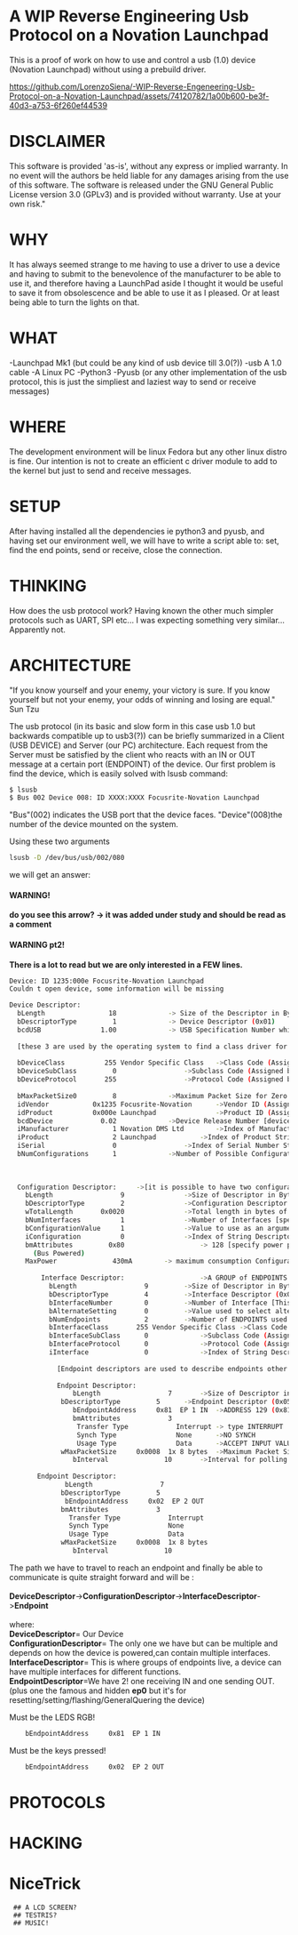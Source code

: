 # A WIP Reverse Engineering Usb Protocol on a Novation Launchpad
This is a proof of work on how to use and control a usb (1.0) device (Novation Launchpad) without using a prebuild driver.

https://github.com/LorenzoSiena/-WIP-Reverse-Engeneering-Usb-Protocol-on-a-Novation-Launchpad/assets/74120782/1a00b600-be3f-40d3-a753-6f260ef44539

# DISCLAIMER 
This software is provided 'as-is', without any express or implied warranty. In no event will the authors be held liable for any damages arising from the use of this software. The software is released under the GNU General Public License version 3.0 (GPLv3) and is provided without warranty. Use at your own risk."


# WHY
It has always seemed strange to me having to use a driver to use a device and having to submit to the benevolence of the manufacturer to be able to use it, and therefore having a LaunchPad aside I thought it would be useful to save it from obsolescence and be able to use it as I pleased.
Or at least being able to turn the lights on that.

# WHAT 
-Launchpad Mk1 (but could be any kind of usb device till 3.0(?))
-usb A 1.0 cable
-A Linux PC
-Python3
-Pyusb (or any other implementation of the usb protocol, this is just the simpliest and laziest way to send or receive messages)

# WHERE
The development environment will be linux Fedora but any other linux distro is fine.
Our intention is not to create an efficient c driver module to add to the kernel but just to send and receive messages.

# SETUP
After having installed all the dependencies ie python3 and pyusb, and having set our environment well,
we will have to write a script able to: set, find the end points,
send or receive, close the connection.

# THINKING
How does the usb protocol work?
Having known the other much simpler protocols such as UART, SPI etc... I was expecting something very similar...
Apparently not.

# ARCHITECTURE
"If you know yourself and your enemy, your victory is sure. If you know yourself but not your enemy, your odds of winning and losing are equal."
Sun Tzu

The usb protocol (in its basic and slow form in this case usb 1.0 but backwards compatible up to usb3(?)) can be briefly summarized in a Client (USB DEVICE) and Server (our PC) architecture.
Each request from the Server must be satisfied by the client who reacts with an IN or OUT message at a certain port (ENDPOINT) of the device.
Our first problem is find the device, which is easily solved with lsusb command:

```bash
$ lsusb
$ Bus 002 Device 008: ID XXXX:XXXX Focusrite-Novation Launchpad
```

"Bus"(002) indicates the USB port that the device faces.
"Device"(008)the number of the device mounted on the system.

Using these two arguments  

```bash 
lsusb -D /dev/bus/usb/002/080
```
we will get an answer:

 #### WARNING!
**do you see this arrow? -> 
it was added under study and should be read as a comment**

 #### WARNING pt2!
**There is a lot to read but we are only interested in a FEW lines.**

```bash
Device: ID 1235:000e Focusrite-Novation Launchpad
Couldn t open device, some information will be missing

Device Descriptor:
  bLength                18				-> Size of the Descriptor in Bytes (18 bytes)
  bDescriptorType         1				-> Device Descriptor (0x01)
  bcdUSB               1.00				-> USB Specification Number which device complies too.MAX USB VERSION SUPPORTED [USB 2.0 is reported as 0x0200, USB 1.1 as 0x0110 and USB 1.0 as 0x0100.]
  
  [these 3 are used by the operating system to find a class driver for your device.]
  
  bDeviceClass          255 Vendor Specific Class 	->Class Code (Assigned by USB Org) If equal to 0xFF, the class code is vendor specified. [LOCKED ON HARDWARE]
  bDeviceSubClass         0  				->Subclass Code (Assigned by USB Org)
  bDeviceProtocol       255 				->Protocol Code (Assigned by USB Org)
  
  bMaxPacketSize0         8				->Maximum Packet Size for Zero Endpoint. Valid Sizes are 8, 16, 32, 64
  idVendor           0x1235 Focusrite-Novation 		->Vendor ID (Assigned by USB Org) [used by the operating system to find a driver for your device]
  idProduct          0x000e Launchpad	       		->Product ID (Assigned by Manufacturer) [used by the operating system to find a driver for your device]
  bcdDevice            0.02				->Device Release Number [device version number.This value is assigned by the developer]
  iManufacturer           1 Novation DMS Ltd		->Index of Manufacturer String Descriptor [details Manufacturer]
  iProduct                2 Launchpad			->Index of Product String Descriptor	  [details Product]
  iSerial                 0 				->Index of Serial Number String Descriptor [details Serial]
  bNumConfigurations      1				->Number of Possible Configurations
  
  
  
  Configuration Descriptor:     ->[it is possible to have two configurations, one for when the device is bus powered and another when it is mains powered.]
    bLength                 9 				->Size of Descriptor in Bytes
    bDescriptorType         2				->Configuration Descriptor (0x02)
    wTotalLength       0x0020				->Total length in bytes of data returned (32BYTE) [The wTotalLength field reflects the number of bytes in the hierarchy]
    bNumInterfaces          1				->Number of Interfaces [specifies the number of interfaces present for this configuration]
    bConfigurationValue     1				->Value to use as an argument to select this configuration [is used by the SetConfiguration request to select this configuration]
    iConfiguration          0 				->Index of String Descriptor describing this configuration [is a index to a string descriptor describing the configuration in human readable form]
    bmAttributes         0x80          			-> 128 [specify power parameters for the configuration]
      (Bus Powered)
    MaxPower              430mA        -> maximum consumption Configuration
    
    	Interface Descriptor:                   ->A GROUP of ENDPOINTS that together process a DEVICE FUNCTION
    	  bLength                 9			->Size of Descriptor in Bytes (9 Bytes)
    	  bDescriptorType         4			->Interface Descriptor (0x04)
    	  bInterfaceNumber        0			->Number of Interface [This should be zero based, and incremented once for each new interface descriptor.]
    	  bAlternateSetting       0			->Value used to select alternative setting
    	  bNumEndpoints           2			->Number of ENDPOINTS used for this interface [This value should exclude endpoint zero and is used to indicate the number of endpoint descriptors to follow][1+2]
    	  bInterfaceClass       255 Vendor Specific Class ->Class Code (Assigned by USB Org)
    	  bInterfaceSubClass      0 			->Subclass Code (Assigned by USB Org)
    	  bInterfaceProtocol      0 			->Protocol Code (Assigned by USB Org)
    	  iInterface              0 			->Index of String Descriptor Describing this interface [string description of the interface]
    	  	
    	  	[Endpoint descriptors are used to describe endpoints other tha Endpoint zero which is ALWAYS assumed to be a control endpoint and is configured before any descriptors are even requested.]
    	  	
    	  	Endpoint Descriptor:
    	    	bLength                 7 		->Size of Descriptor in Bytes (7 bytes)
    	   	 bDescriptorType         5		->Endpoint Descriptor (0x05)
    	    	bEndpointAddress     0x81  EP 1 IN	->ADDRESS 129 (0x81) ACCEPT INPUT VALUES 
    	    	bmAttributes            3
    	     	 Transfer Type            Interrupt	-> type INTERRUPT
    	     	 Synch Type               None 		->NO SYNCH
    	     	 Usage Type               Data		->ACCEPT INPUT VALUES(00) [00 = Data Endpoint,01 = Feedback Endpoint,10 = Explicit Feedback Data Endpoint,11 = Reserved]
    	   	 wMaxPacketSize     0x0008  1x 8 bytes	->Maximum Packet Size this endpoint is capable of sending or receiving (8 byte=8 file da 8 bit=64bit)
    	    	bInterval              10		->Interval for polling endpoint data transfers 10ms
          
       Endpoint Descriptor:
    	  	  bLength                 7
    	   	 bDescriptorType         5
    	  	  bEndpointAddress     0x02  EP 2 OUT
    	   	 bmAttributes            3
    	   	   Transfer Type            Interrupt
    	 	   Synch Type               None
    	  	   Usage Type               Data
    	   	 wMaxPacketSize     0x0008  1x 8 bytes
    	    	bInterval              10          

```
The path we have to travel to reach an endpoint and finally be able to communicate is quite straight forward and will be :<br><br>
**DeviceDescriptor**->**ConfigurationDescriptor**->**InterfaceDescriptor**->**Endpoint**<br><br>
where:<br>
**DeviceDescriptor**= Our Device<br>
**ConfigurationDescriptor**= The only one we have but can be multiple and depends on how the device is powered,can contain multiple interfaces.<br>
**InterfaceDescriptor**= This is where groups of endpoints live, a device can have multiple interfaces for different functions.<br>
**EndpointDescriptor**=We have 2! one receiving IN and one sending OUT.<br>
(plus one the famous and hidden **ep0** but it's for resetting/setting/flashing/GeneralQuering the device)<br>

Must be the LEDS RGB!
```bash
   	bEndpointAddress     0x81  EP 1 IN	
```

Must be the keys pressed!
```bash
    bEndpointAddress     0x02  EP 2 OUT
```

# PROTOCOLS

# HACKING

# NiceTrick

     ## A LCD SCREEN?
     ## TESTRIS?
     ## MUSIC!
